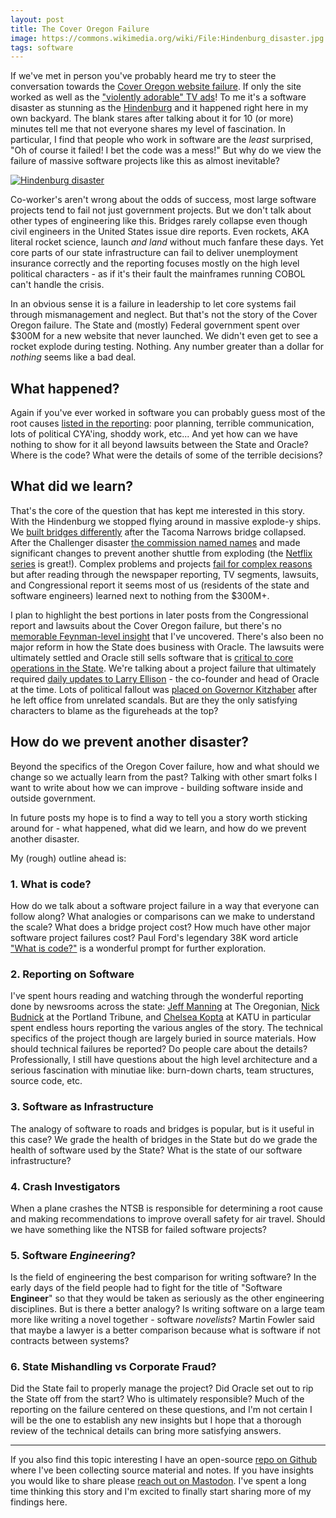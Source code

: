 ```yaml
---
layout: post
title: The Cover Oregon Failure
image: https://commons.wikimedia.org/wiki/File:Hindenburg_disaster.jpg
tags: software
---
```


If we've met in person you've probably heard me try to steer the conversation towards the [Cover Oregon website failure](https://en.wikipedia.org/wiki/Cover_Oregon#Website_failure). If only the site worked as well as the ["violently adorable" TV ads](https://www.youtube.com/watch?v=Dh9munYYoqQ)! To me it's a software disaster as stunning as the [Hindenburg](https://en.wikipedia.org/wiki/Hindenburg_disaster) and it happened right here in my own backyard. The blank stares after talking about it for 10 (or more) minutes tell me that not everyone shares my level of fascination. In particular, I find that people who work in software are the _least_ surprised, "Oh of course it failed! I bet the code was a mess!"  But why do we view the failure of massive software projects like this as almost inevitable?

<a title="Sam Shere (1905–1982), Public domain, via Wikimedia Commons" href="https://commons.wikimedia.org/wiki/File:Hindenburg_disaster.jpg"><img alt="Hindenburg disaster" src="https://upload.wikimedia.org/wikipedia/commons/1/1c/Hindenburg_disaster.jpg"></a>

Co-worker's aren't wrong about the odds of success, most large software projects tend to fail not just government projects. But we don't talk about other types of engineering like this. Bridges rarely collapse even though civil engineers in the United States issue dire reports. Even rockets, AKA literal rocket science, launch _and land_ without much fanfare these days. Yet core parts of our state infrastructure can fail to deliver unemployment insurance correctly and the reporting focuses mostly on the high level political characters - as if it's their fault the mainframes running COBOL can't handle the crisis.

In an obvious sense it is a failure in leadership to let core systems fail through mismanagement and neglect. But that's not the story of the Cover Oregon failure. The State and (mostly) Federal government spent over $300M for a new website that never launched. We didn't even get to see a rocket explode during testing. Nothing. Any number greater than a dollar for _nothing_ seems like a bad deal.

## What happened?

Again if you've ever worked in software you can probably guess most of the root causes [listed in the reporting](https://github.com/suite22/oregon-healthcare-website-retro): poor planning, terrible communication, lots of political CYA'ing, shoddy work, etc... And yet how can we have nothing to show for it all beyond lawsuits between the State and Oracle? Where is the code? What were the details of some of the terrible decisions?

## What did we learn?

That's the core of the question that has kept me interested in this story. With the Hindenburg we stopped flying around in massive explode-y ships. We [built bridges differently](https://practical.engineering/blog/2019/3/9/why-the-tacoma-narrows-bridge-collapsed) after the Tacoma Narrows bridge collapsed. After the Challenger disaster [the commission named names](https://www.washingtonpost.com/archive/politics/1986/06/10/challenger-disaster-blamed-on-o-rings-pressure-to-launch/6b331ca1-f544-4147-8e4e-941b7a7e47ae/) and made significant changes to prevent another shuttle from exploding (the [Netflix series](https://www.space.com/challenger-final-flight-netflix-docuseries.html) is great!). Complex problems and projects [fail for complex reasons](https://how.complexsystems.fail) but after reading through the newspaper reporting, TV segments, lawsuits, and Congressional report it seems most of us (residents of the state and software engineers) learned next to nothing from the $300M+.

I plan to highlight the best portions in later posts from the Congressional report and lawsuits about the Cover Oregon failure, but there's no [memorable Feynman-level insight](http://www.feynman.com/science/the-challenger-disaster/) that I've uncovered. There's also been no major reform in how the State does business with Oracle. The lawsuits were ultimately settled and Oracle still sells software that is [critical to core operations in the State](https://patch.com/oregon/portland/oregon-settles-oracle-over-cover-oregon-fiasco). We're talking about a project failure that ultimately required [daily updates to Larry Ellison](https://pamplinmedia.com/pt/9-news/294405-171739-documents-oracle-doesnt-want-you-to-read-) - the co-founder and head of Oracle at the time. Lots of political fallout was [placed on Governor Kitzhaber](https://www.oregonlive.com/business/2014/08/oracle_cover_oregon_lawsuit.html) after he left office from unrelated scandals. But are they the only satisfying characters to blame as the figureheads at the top?

## How do we prevent another disaster?

Beyond the specifics of the Oregon Cover failure, how and what should we change so we actually learn from the past? Talking with other smart folks I want to write about how we can improve - building software inside and outside government.

In future posts my hope is to find a way to tell you a story worth sticking around for - what happened, what did we learn, and how do we prevent another disaster.

My (rough) outline ahead is:

### 1. What is code?
How do we talk about a software project failure in a way that everyone can follow along? What analogies or comparisons can we make to understand the scale? What does a bridge project cost? How much have other major software project failures cost? Paul Ford's legendary 38K word article ["What is code?"](https://www.bloomberg.com/graphics/2015-paul-ford-what-is-code/) is a wonderful prompt for further exploration.

### 2. Reporting on Software
I've spent hours reading and watching through the wonderful reporting done by newsrooms across the state: [Jeff Manning](https://twitter.com/JeffmanningOre) at The Oregonian, [Nick Budnick](https://twitter.com/NickBudnick) at the Portland Tribune, and [Chelsea Kopta](https://twitter.com/ChelseaKopta) at KATU in particular spent endless hours reporting the various angles of the story. The technical specifics of the project though are largely buried in source materials. How should technical failures be reported? Do people care about the details? Professionally, I still have questions about the high level architecture and a serious fascination with minutiae like: burn-down charts, team structures, source code, etc.

### 3. Software as Infrastructure
The analogy of software to roads and bridges is popular, but is it useful in this case? We grade the health of bridges in the State but do we grade the health of software used by the State? What is the state of our software infrastructure?

### 4. Crash Investigators
When a plane crashes the NTSB is responsible for determining a root cause and making recommendations to improve overall safety for air travel. Should we have something like the NTSB for failed software projects?

### 5. Software _Engineering_?
Is the field of engineering the best comparison for writing software? In the early days of the field people  had to fight for the title of "Software **Engineer**" so that they would be taken as seriously as the other engineering disciplines. But is there a better analogy? Is writing software on a large team more like writing a novel together - software _novelists_? Martin Fowler said that maybe a lawyer is a better comparison because what is software if not contracts between systems?

### 6. State Mishandling vs Corporate Fraud?
Did the State fail to properly manage the project? Did Oracle set out to rip the State off from the start? Who is ultimately responsible? Much of the reporting on the failure centered on these questions, and I'm not certain I will be the one to establish any new insights but I hope that a thorough review of the technical details can bring more satisfying answers.

---

If you also find this topic interesting I have an open-source [repo on Github](https://github.com/suite22/oregon-healthcare-website-retro) where I've been collecting source material and notes. If you have insights you would like to share please [reach out on Mastodon](https://moth.social/@suite22). I've spent a long time thinking this story and I'm excited to finally start sharing more of my findings here.
